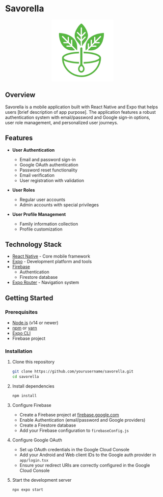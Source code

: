 # Savorella
<p align="center">
<img src="./assets/images/logo.png" alt="Savorella Logo" width="200">
</p>

## Overview

Savorella is a mobile application built with React Native and Expo that helps users [brief description of app purpose]. The application features a robust authentication system with email/password and Google sign-in options, user role management, and personalized user journeys.

## Features

- **User Authentication**
  - Email and password sign-in
  - Google OAuth authentication
  - Password reset functionality
  - Email verification
  - User registration with validation

- **User Roles**
  - Regular user accounts
  - Admin accounts with special privileges

- **User Profile Management**
  - Family information collection
  - Profile customization

## Technology Stack

- [React Native](https://reactnative.dev/) - Core mobile framework
- [Expo](https://expo.dev/) - Development platform and tools
- [Firebase](https://firebase.google.com/)
  - Authentication
  - Firestore database
- [Expo Router](https://docs.expo.dev/router/introduction/) - Navigation system

## Getting Started

### Prerequisites

- [Node.js](https://nodejs.org/) (v14 or newer)
- [npm](https://www.npmjs.com/) or [yarn](https://yarnpkg.com/)
- [Expo CLI](https://docs.expo.dev/workflow/expo-cli/)
- Firebase project

### Installation

1. Clone this repository
   ```bash
   git clone https://github.com/yourusername/savorella.git
   cd savorella
   ```

2. Install dependencies
   ```bash
   npm install
   ```

3. Configure Firebase
   - Create a Firebase project at [firebase.google.com](https://firebase.google.com/)
   - Enable Authentication (email/password and Google providers)
   - Create a Firestore database
   - Add your Firebase configuration to `firebaseConfig.js`

4. Configure Google OAuth
   - Set up OAuth credentials in the Google Cloud Console
   - Add your Android and Web client IDs to the Google auth provider in `app/login.tsx`
   - Ensure your redirect URIs are correctly configured in the Google Cloud Console

5. Start the development server
   ```bash
   npx expo start
   ```

